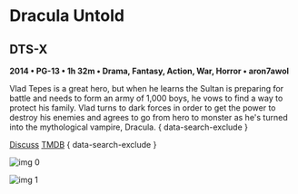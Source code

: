 # Dracula Untold

## DTS-X

**2014 • PG-13 • 1h 32m • Drama, Fantasy, Action, War, Horror • aron7awol**

Vlad Tepes is a great hero, but when he learns the Sultan is preparing for battle and needs to form an army of 1,000 boys, he vows to find a way to protect his family. Vlad turns to dark forces in order to get the power to destroy his enemies and agrees to go from hero to monster as he's turned into the mythological vampire, Dracula.
{ data-search-exclude }

[Discuss](https://www.avsforum.com/threads/bass-eq-for-filtered-movies.2995212/post-56733932)  [TMDB](https://www.themoviedb.org/movie/49017)
{ data-search-exclude }

![img 0](https://fanart.tv/fanart/movies/49017/moviethumb/dracula-untold-54d66c26b1e59.jpg)

![img 1](https://i.imgur.com/asdGa5L.png)

